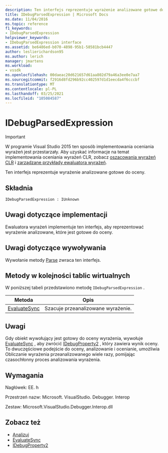 ```yaml
---
description: Ten interfejs reprezentuje wyrażenie analizowane gotowe do oceny.
title: IDebugParsedExpression | Microsoft Docs
ms.date: 11/04/2016
ms.topic: reference
f1_keywords:
- IDebugParsedExpression
helpviewer_keywords:
- IDebugParsedExpression interface
ms.assetid: be6486ed-b070-4898-95b1-58581bcb4447
author: leslierichardson95
ms.author: lerich
manager: jmartens
ms.workload:
- vssdk
ms.openlocfilehash: 00daeac20d621657d61aa802d79a46a3ee0e7aa7
ms.sourcegitcommit: f2916d8fd296b92cc402597d1d1eecda4f6cccbf
ms.translationtype: MT
ms.contentlocale: pl-PL
ms.lasthandoff: 03/25/2021
ms.locfileid: "105084587"
---
```

# <a name="idebugparsedexpression"></a>IDebugParsedExpression
> [!IMPORTANT]
> W programie Visual Studio 2015 ten sposób implementowania oceniania wyrażeń jest przestarzały. Aby uzyskać informacje na temat implementowania oceniania wyrażeń CLR, zobacz [oszacowania wyrażeń CLR](https://github.com/Microsoft/ConcordExtensibilitySamples/wiki/CLR-Expression-Evaluators) i [zarządzane przykłady ewaluatora wyrażeń](https://github.com/Microsoft/ConcordExtensibilitySamples/wiki/Managed-Expression-Evaluator-Sample).

 Ten interfejs reprezentuje wyrażenie analizowane gotowe do oceny.

## <a name="syntax"></a>Składnia

```
IDebugParsedExpression : IUnknown
```

## <a name="notes-for-implementers"></a>Uwagi dotyczące implementacji
 Ewaluatora wyrażeń implementuje ten interfejs, aby reprezentować wyrażenie analizowane, które jest gotowe do oceny.

## <a name="notes-for-callers"></a>Uwagi dotyczące wywoływania
 Wywołanie metody [Parse](../../../extensibility/debugger/reference/idebugexpressionevaluator-parse.md) zwraca ten interfejs.

## <a name="methods-in-vtable-order"></a>Metody w kolejności tablic wirtualnych
 W poniższej tabeli przedstawiono metodę `IDebugParsedExpression` .

|Metoda|Opis|
|------------|-----------------|
|[EvaluateSync](../../../extensibility/debugger/reference/idebugparsedexpression-evaluatesync.md)|Szacuje przeanalizowane wyrażenie.|

## <a name="remarks"></a>Uwagi
 Gdy obiekt wywołujący jest gotowy do oceny wyrażenia, wywołuje [EvaluateSync](../../../extensibility/debugger/reference/idebugparsedexpression-evaluatesync.md) , aby zwrócić [IDebugProperty2](../../../extensibility/debugger/reference/idebugproperty2.md) , który zawiera wynik oceny. To dwuczęściowe podejście do oceny, analizowanie i ocenianie, umożliwia Obliczanie wyrażenia przeanalizowanego wiele razy, pomijając czasochłonny proces analizowania wyrażenia.

## <a name="requirements"></a>Wymagania
 Nagłówek: EE. h

 Przestrzeń nazw: Microsoft. VisualStudio. Debugger. Interop

 Zestaw: Microsoft.VisualStudio.Debugger.Interop.dll

## <a name="see-also"></a>Zobacz też
- [Analizuj](../../../extensibility/debugger/reference/idebugexpressionevaluator-parse.md)
- [EvaluateSync](../../../extensibility/debugger/reference/idebugparsedexpression-evaluatesync.md)
- [IDebugProperty2](../../../extensibility/debugger/reference/idebugproperty2.md)
